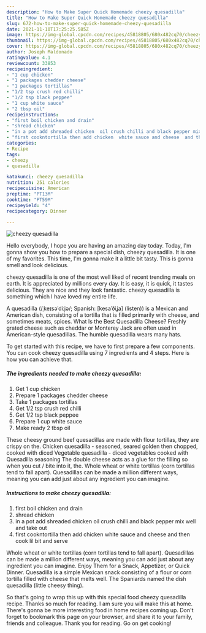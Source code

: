 ```yaml
---
description: "How to Make Super Quick Homemade cheezy quesadilla"
title: "How to Make Super Quick Homemade cheezy quesadilla"
slug: 672-how-to-make-super-quick-homemade-cheezy-quesadilla
date: 2021-11-10T17:25:25.585Z
image: https://img-global.cpcdn.com/recipes/45818805/680x482cq70/cheezy-quesadilla-recipe-main-photo.jpg
thumbnail: https://img-global.cpcdn.com/recipes/45818805/680x482cq70/cheezy-quesadilla-recipe-main-photo.jpg
cover: https://img-global.cpcdn.com/recipes/45818805/680x482cq70/cheezy-quesadilla-recipe-main-photo.jpg
author: Joseph Maldonado
ratingvalue: 4.1
reviewcount: 33853
recipeingredient:
- "1 cup chicken"
- "1 packages chedder cheese"
- "1 packages tortillas"
- "1/2 tsp crush red chilli"
- "1/2 tsp black peppee"
- "1 cup white sauce"
- "2 tbsp oil"
recipeinstructions:
- "first boil chicken and drain"
- "shread chicken"
- "in a pot add shreaded chicken  oil crush chilli and black pepper mix well and take out"
- "first cookntortilla then add chicken  white sauce and cheese  and then cook lil bit and serve"
categories:
- Recipe
tags:
- cheezy
- quesadilla

katakunci: cheezy quesadilla 
nutrition: 251 calories
recipecuisine: American
preptime: "PT13M"
cooktime: "PT59M"
recipeyield: "4"
recipecategory: Dinner

---
```



![cheezy quesadilla](https://img-global.cpcdn.com/recipes/45818805/680x482cq70/cheezy-quesadilla-recipe-main-photo.jpg)

Hello everybody, I hope you are having an amazing day today. Today, I'm gonna show you how to prepare a special dish, cheezy quesadilla. It is one of my favorites. This time, I'm gonna make it a little bit tasty. This is gonna smell and look delicious.

cheezy quesadilla is one of the most well liked of recent trending meals on earth. It is appreciated by millions every day. It is easy, it is quick, it tastes delicious. They are nice and they look fantastic. cheezy quesadilla is something which I have loved my entire life.

A quesadilla (/ˌkeɪsəˈdiːjə/; Spanish: [kesaˈðiʝa] (listen)) is a Mexican and American dish, consisting of a tortilla that is filled primarily with cheese, and sometimes meats, spices. What Is the Best Quesadilla Cheese? Freshly grated cheese such as cheddar or Monterey Jack are often used in American-style quesadillas. The humble quesadilla wears many hats.


To get started with this recipe, we have to first prepare a few components. You can cook cheezy quesadilla using 7 ingredients and 4 steps. Here is how you can achieve that.

<!--inarticleads1-->

##### The ingredients needed to make cheezy quesadilla:

1. Get 1 cup chicken
1. Prepare 1 packages chedder cheese
1. Take 1 packages tortillas
1. Get 1/2 tsp crush red chilli
1. Get 1/2 tsp black peppee
1. Prepare 1 cup white sauce
1. Make ready 2 tbsp oil


These cheesy ground beef quesadillas are made with flour tortillas, they are crispy on the. Chicken quesadilla - seasoned, seared golden then chopped, cooked with diced Vegetable quesadilla - diced vegetables cooked with Quesadilla seasoning The double cheese acts as a glue for the filling so when you cut / bite into it, the. Whole wheat or white tortillas (corn tortillas tend to fall apart). Quesadillas can be made a million different ways, meaning you can add just about any ingredient you can imagine. 

<!--inarticleads2-->

##### Instructions to make cheezy quesadilla:

1. first boil chicken and drain
1. shread chicken
1. in a pot add shreaded chicken  oil crush chilli and black pepper mix well and take out
1. first cookntortilla then add chicken  white sauce and cheese  and then cook lil bit and serve


Whole wheat or white tortillas (corn tortillas tend to fall apart). Quesadillas can be made a million different ways, meaning you can add just about any ingredient you can imagine. Enjoy Them for a Snack, Appetizer, or Quick Dinner. Quesadilla is a simple Mexican snack consisting of a flour or corn tortilla filled with cheese that melts well. The Spaniards named the dish quesadilla (little cheesy thing). 

So that's going to wrap this up with this special food cheezy quesadilla recipe. Thanks so much for reading. I am sure you will make this at home. There's gonna be more interesting food in home recipes coming up. Don't forget to bookmark this page on your browser, and share it to your family, friends and colleague. Thank you for reading. Go on get cooking!
